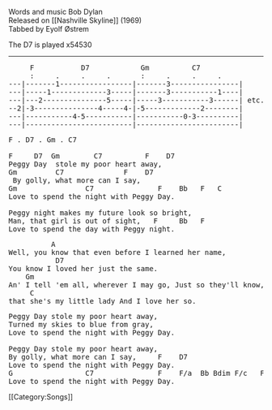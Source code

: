 Words and music Bob Dylan<br>
Released on [[Nashville Skyline]] (1969)<br>
Tabbed by Eyolf Østrem

The D7 is played x54530

----
<pre class="tab">
     F           D7            Gm          C7
     :     .     .     .       :     .     .     .
---|-------1-----------------|-------3----------------|
---|-----1-------------3-----|-------3-----------1----|
---|---2---------------5-----|-----3-----------3------| etc.
--2|-3---------------4-----4-|-5-------------2--------|
---|-----------4-5-----------|-----------0-3----------|
---|-------------------------|------------------------|
</pre>

<pre class="verse">
F . D7 . Gm . C7

F     D7  Gm        C7          F    D7
Peggy Day  stole my poor heart away,
Gm         C7              F    D7
 By golly, what more can I say,
Gm                C7               F    Bb   F   C
Love to spend the night with Peggy Day.

Peggy night makes my future look so bright,
Man, that girl is out of sight,   F     Bb   F
Love to spend the day with Peggy night.
</pre>

<pre class="bridge">
          A
Well, you know that even before I learned her name,
           D7
You know I loved her just the same.
    Gm
An' I tell 'em all, wherever I may go, Just so they'll know,
     C
that she's my little lady And I love her so.
</pre>

<pre class="verse">
Peggy Day stole my poor heart away,
Turned my skies to blue from gray,
Love to spend the night with Peggy Day.

Peggy Day stole my poor heart away,
By golly, what more can I say,     F    D7
Love to spend the night with Peggy Day.
G                 C7               F    F/a  Bb Bdim F/c   F#7-F7
Love to spend the night with Peggy Day.
</pre>

[[Category:Songs]]
